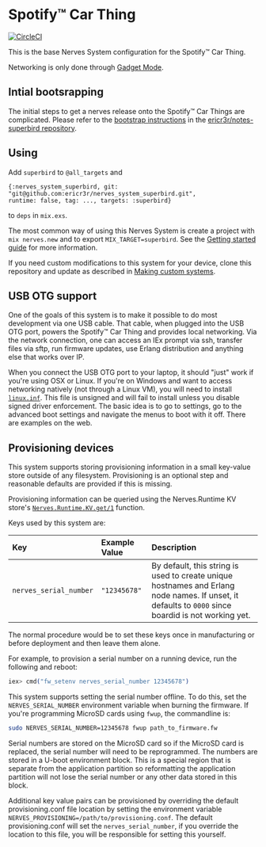 # Spotify:tm: Car Thing

[![CircleCI](https://circleci.com/gh/ericr3r/nerves_system_superbird.svg?style=svg)](https://circleci.com/gh/ericr3r/nerves_system_superbird)

This is the base Nerves System configuration for the Spotify:tm: Car Thing.

Networking is only done through [Gadget Mode](http://www.linux-usb.org/gadget/).

## Intial bootsrapping

The initial steps to get a nerves release onto the Spotify:tm: Car Things are complicated.
Please refer to the [bootstrap instructions](https://github.com/ericr3r/notes-superbird/bootsrapping.md)
in the [ericr3r/notes-superbird repository](https://github.com/ericr3r/notes-superbird).

## Using

Add `superbird` to `@all_targets` and
```
{:nerves_system_superbird, git: "git@github.com:ericr3r/nerves_system_superbird.git", 
runtime: false, tag: ..., targets: :superbird}
```
to `deps` in `mix.exs`.
 

The most common way of using this Nerves System is create a project with `mix
nerves.new` and to export `MIX_TARGET=superbird`. See the [Getting started
guide](https://hexdocs.pm/nerves/getting-started.html#creating-a-new-nerves-app)
for more information.

If you need custom modifications to this system for your device, clone this
repository and update as described in [Making custom
systems](https://hexdocs.pm/nerves/customizing-systems.html).

## USB OTG support

One of the goals of this system is to make it possible to do most development
via one USB cable. That cable, when plugged into the USB OTG port, powers the
Spotify:tm: Car Thing and provides local networking. Via the network connection, one
can access an IEx prompt via ssh, transfer files via sftp, run firmware updates,
use Erlang distribution and anything else that works over IP.

When you connect the USB OTG port to your laptop, it should "just" work if
you're using OSX or Linux. If you're on Windows and want to access networking
natively (not through a Linux VM), you will need to install
[`linux.inf`](https://elixir.bootlin.com/linux/v4.19.102/source/Documentation/usb/linux.inf).
This file is unsigned and will fail to install unless you disable signed driver
enforcement. The basic idea is to go to settings, go to the advanced boot
settings and navigate the menus to boot with it off. There are examples on the
web.

## Provisioning devices

This system supports storing provisioning information in a small key-value store
outside of any filesystem. Provisioning is an optional step and reasonable
defaults are provided if this is missing.

Provisioning information can be queried using the Nerves.Runtime KV store's
[`Nerves.Runtime.KV.get/1`](https://hexdocs.pm/nerves_runtime/Nerves.Runtime.KV.html#get/1)
function.

Keys used by this system are:

Key                    | Example Value     | Description
:--------------------- | :---------------- | :----------
`nerves_serial_number` | `"12345678"`      | By default, this string is used to create unique hostnames and Erlang node names. If unset, it defaults to `0000` since boardid is not working yet.

The normal procedure would be to set these keys once in manufacturing or before
deployment and then leave them alone.

For example, to provision a serial number on a running device, run the following
and reboot:

```elixir
iex> cmd("fw_setenv nerves_serial_number 12345678")
```

This system supports setting the serial number offline. To do this, set the
`NERVES_SERIAL_NUMBER` environment variable when burning the firmware. If you're
programming MicroSD cards using `fwup`, the commandline is:

```sh
sudo NERVES_SERIAL_NUMBER=12345678 fwup path_to_firmware.fw
```

Serial numbers are stored on the MicroSD card so if the MicroSD card is
replaced, the serial number will need to be reprogrammed. The numbers are stored
in a U-boot environment block. This is a special region that is separate from
the application partition so reformatting the application partition will not
lose the serial number or any other data stored in this block.

Additional key value pairs can be provisioned by overriding the default
provisioning.conf file location by setting the environment variable
`NERVES_PROVISIONING=/path/to/provisioning.conf`. The default provisioning.conf
will set the `nerves_serial_number`, if you override the location to this file,
you will be responsible for setting this yourself.

